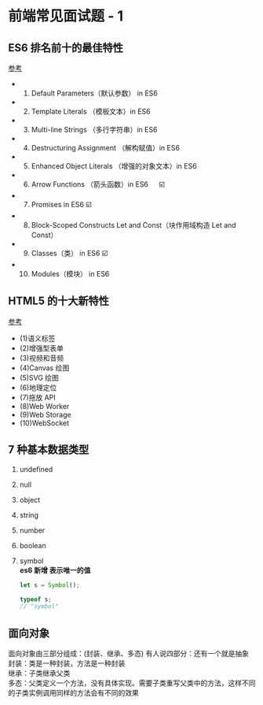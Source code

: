 # 前端常见面试题 - 1

## ES6 排名前十的最佳特性

[参考](https://blog.csdn.net/u012860063/article/details/62218564)

- 1.  Default Parameters（默认参数） in ES6
- 2.  Template Literals （模板文本）in ES6
- 3.  Multi-line Strings （多行字符串）in ES6
- 4.  Destructuring Assignment （解构赋值）in ES6
- 5.  Enhanced Object Literals （增强的对象文本）in ES6
- 6.  Arrow Functions （箭头函数）in ES6 　 ☑️
- 7.  Promises in ES6 ☑️
- 8.  Block-Scoped Constructs Let and Const（块作用域构造 Let and Const）
- 9.  Classes（类） in ES6 ☑️
- 10. Modules（模块） in ES6

## HTML5 的十大新特性

[参考](http://www.cnblogs.com/vicky1018/p/7705223.html)

- (1)语义标签
- (2)增强型表单
- (3)视频和音频
- (4)Canvas 绘图
- (5)SVG 绘图
- (6)地理定位
- (7)拖放 API
- (8)Web Worker
- (9)Web Storage
- (10)WebSocket

## 7 种基本数据类型

1.  undefined
2.  null
3.  object
4.  string
5.  number
6.  boolean
7.  symbol  
    **es6 新增 表示唯一的值**

    ```js
    let s = Symbol();

    typeof s;
    // "symbol"
    ```

## 面向对象

面向对象由三部分组成：(封装、继承、多态) 有人说四部分：还有一个就是抽象  
封装：类是一种封装，方法是一种封装  
继承：子类继承父类  
多态：父类定义一个方法，没有具体实现。需要子类重写父类中的方法，这样不同的子类实例调用同样的方法会有不同的效果
